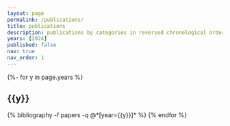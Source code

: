 ```yaml
---
layout: page
permalink: /publications/
title: publications
description: publications by categories in reversed chronological order. generated by jekyll-scholar.
years: [2024]
published: false
nav: true
nav_order: 1
---
```

<!-- _pages/publications.md -->
<div class="publications">

{%- for y in page.years %}
  <h2 class="year">{{y}}</h2>
  {% bibliography -f papers -q @*[year={{y}}]* %}
{% endfor %}

</div>
